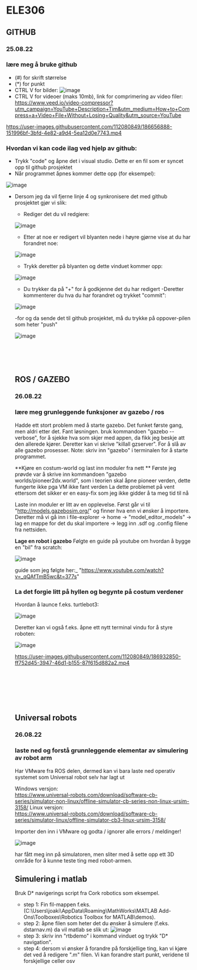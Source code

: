 # ELE306


## GITHUB


### 25.08.22
### lære meg å bruke github
* (#) for skrift størrelse
* (*) for punkt
* CTRL V for bilder:
![image](https://user-images.githubusercontent.com/112080849/186654191-0777577d-d284-4c12-aa27-cc265cb489a4.png)
* CTRL V for videoer (maks 10mb), link for comprimering av video filer: https://www.veed.io/video-compressor?utm_campaign=YouTube+Description+Tim&utm_medium=How+to+Compress+a+Video+File+Without+Losing+Quality&utm_source=YouTube

https://user-images.githubusercontent.com/112080849/186656888-151996bf-3bfd-4e82-a9d4-5ea12d0e7743.mp4

### Hvordan vi kan code ilag ved hjelp av github:
* Trykk "code" og åpne det i visual studio. Dette er en fil som er syncet opp til github prosjektet
* Når programmet åpnes kommer dette opp (for eksempel):

![image](https://user-images.githubusercontent.com/112080849/186667268-3472e043-435b-41e4-898f-2842883f4879.png)

* Dersom jeg da vil fjerne linje 4 og synkronisere det med github prosjektet gjør vi slik:
  - Rediger det du vil redgiere:
  
  ![image](https://user-images.githubusercontent.com/112080849/186667457-841e7800-cc4f-4d8f-9b07-369cdd8b2f84.png)
  
  - Etter at noe er redigert vil blyanten nede i høyre gjørne vise at du har forandret noe:
  
  ![image](https://user-images.githubusercontent.com/112080849/186667675-9a6e72fe-9aa6-47cc-ade8-db22a86acac7.png)
  
  - Trykk deretter på blyanten og dette vinduet kommer opp:

  ![image](https://user-images.githubusercontent.com/112080849/186667831-50ae4ed5-f1ee-44ba-bb5a-f01e3eaac4f1.png)
  
  - Du trykker da på "+" for å godkjenne det du har redigert
  -Deretter kommenterer du hva du har forandret og trykket "commit":
  
  ![image](https://user-images.githubusercontent.com/112080849/186668298-be5fed61-c313-4c7c-970e-619a88c64450.png)
  
  -for og da sende det til github prosjektet, må du trykke på oppover-pilen som heter "push"
  
  ![image](https://user-images.githubusercontent.com/112080849/186668576-591fd1c3-6d1e-44b1-9342-d8bdf6b4eee1.png)
  <br/>
  <br/>
  <br/>
  <br/>
  <br/>
  ## ROS / GAZEBO
  
  
  ### 26.08.22
  ### lære meg grunleggende funksjoner av gazebo / ros
  Hadde ett stort problem med å starte gazebo. Det funket første gang, men aldri etter det. Fant løsningen.
  bruk kommandoen "gazebo --verbose", for å sjekke hva som skjer med appen, da fikk jeg beskje att den allerede kjører.
  Deretter kan vi skrive "killall gzserver". For å slå av alle gazebo prosesser.
  Note: skriv inn "gazebo" i terminalen for å starte programmet.
  
  **Kjøre en costum-world og last inn moduler fra nett **
  Første jeg prøvde var å skrive inn kommandoen "gazebo worlds/pioneer2dx.world", som i teorien skal åpne pioneer verden, dette fungerte ikke pga VM ikke fant verden
  La dette problemet på vent ettersom det sikker er en easy-fix som jeg ikke gidder å ta meg tid til nå
  
  Laste inn moduler er litt av en opplevelse. Først går vi til "http://models.gazebosim.org/"  og finner hva enn vi ønsker å importere.
  Deretter må vi gå inn i file-explorer -> home -> "model_editor_models" -> lag en mappe for det du skal importere -> legg inn .sdf og .config filene fra nettsiden.
  
  **Lage en robot i gazebo**
  Følgte en guide på youtube om hvordan å bygge en "bil" fra scratch:
  
  ![image](https://user-images.githubusercontent.com/112080849/186897017-2f245172-8d9b-4b78-846b-d00b9f13c5f8.png)

  guide som jeg følgte her:_ "https://www.youtube.com/watch?v=_qQAfTmB5wc&t=377s"
  
  ### La det forgie litt på hyllen og begynte på costum verdener
  Hvordan å launce f.eks. turtlebot3:
  
  ![image](https://user-images.githubusercontent.com/112080849/186930925-64a66525-260b-4a4a-ac99-c112a4672269.png)

  Deretter kan vi også f.eks. åpne ett nytt terminal vindu for å styre roboten:
  
  ![image](https://user-images.githubusercontent.com/112080849/186931320-bda7f4dd-f424-4a03-8ef7-37935eabc7a0.png)



  https://user-images.githubusercontent.com/112080849/186932850-ff752d45-3947-46d1-b155-87f615d882a2.mp4
  
  <br/>
  <br/>
  <br/>
  <br/>
  <br/>
  
  ## Universal robots
  
  
  ### 26.08.22
  ### laste ned og forstå grunnleggende elementar av simulering av robot arm
  
  Har VMware fra ROS delen, dermed kan vi bara laste ned operativ systemet som Universal robot selv har lagt ut
  
  Windows versjon:  
  https://www.universal-robots.com/download/software-cb-series/simulator-non-linux/offline-simulator-cb-series-non-linux-ursim-3158/
  Linux versjon:    
  https://www.universal-robots.com/download/software-cb-series/simulator-linux/offline-simulator-cb3-linux-ursim-3158/ 
  
  Importer den inn i VMware og godta / ignorer alle errors / meldinger!
  
  ![image](https://user-images.githubusercontent.com/112080849/186993941-8cb272da-7e64-4c14-8788-14875914e602.png)

  har fått meg inn på simulatoren, men sliter med å sette opp ett 3D område for å kunne teste ting med robot-armen.
  
  ## Simulering i matlab
  
  Bruk D* navigerings script fra Cork robotics som eksempel.
  *   step 1: Fin fil-mappen f.eks. (C:\Users\joaki\AppData\Roaming\MathWorks\MATLAB Add-Ons\Toolboxes\Robotics Toolbox for MATLAB\demos).
  *   step 2: åpne filen som heter det du ønsker å simulere (f.eks. dstarnav.m)
     da vil matlab se slik ut:
  ![image](https://user-images.githubusercontent.com/112080849/188493601-c2133907-a44c-4dee-8bf6-d7ae4c25e8cc.png)
  *   step 3: skriv inn "rtbdemo" i kommand vinduet og trykk "D* navigation".
  *   step 4: dersom vi ønsker å forandre på forskjellige ting, kan vi kjøre det ved å redigere ".m" filen. Vi kan forandre start punkt, veridene til forskjellige  celler osv
